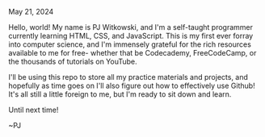   May 21, 2024
  
Hello, world! My name is PJ Witkowski, and I'm a self-taught programmer currently learning HTML, CSS, and JavaScript.
This is my first ever forray into computer science, and I'm immensely grateful for the rich resources available to me for free- whether that be Codecademy, FreeCodeCamp, or the thousands of tutorials on YouTube.

  I'll be using this repo to store all my practice materials and projects, and hopefully as time goes on I'll also
figure out how to effectively use Github! It's all still a little foreign to me, but I'm ready to sit down and learn.

Until next time!

~PJ
